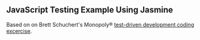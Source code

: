 JavaScript Testing Example Using Jasmine
----------------------------------------

Based on on Brett Schuchert's Monopoly&#174; [test-driven development coding excercise][monopoly].


[monopoly]: http://schuchert.wikispaces.com/Monopoly%28r%29